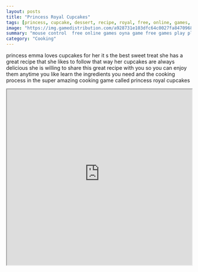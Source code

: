 ```yaml
---
layout: posts
title: "Princess Royal Cupcakes"
tags: [princess, cupcake, dessert, recipe, royal, free, online, games, oyna, game, free, games, play, play, games]
image: "https://img.gamedistribution.com/a928731e103dfc64c0027fa84709689e.jpg"
summary: "mouse control  free online games oyna game free games play play games"
category: "Cooking"
---
```


princess emma loves cupcakes for her it s the best sweet treat she has a great recipe that she likes to follow that way her cupcakes are always delicious she is willing to share this great recipe with you so you can enjoy them anytime you like learn the ingredients you need and the cooking process in the super amazing cooking game called princess royal cupcakes

<iframe width="100%" height="480px;" src="https://flash.gamedistribution.com?game=a928731e103dfc64c0027fa84709689e"></iframe>